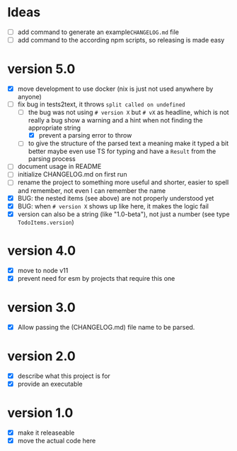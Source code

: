 # Ideas
- [ ] add command to generate an example`CHANGELOG.md` file
- [ ] add command to the according npm scripts, so releasing is made easy

# version 5.0
- [x] move development to use docker (nix is just not used anywhere by anyone)
- [ ] fix bug in tests2text, it throws `split called on undefined`
  - [ ] the bug was not using `# version X` but `# vX` as headline, which is not really a bug
        show a warning and a hint when not finding the appropriate string
    - [x] prevent a parsing error to throw    
  - [ ] to give the structure of the parsed text a meaning make it typed a bit better
        maybe even use TS for typing and have a `Result` from the parsing process        
- [ ] document usage in README
- [ ] initialize CHANGELOG.md on first run
- [ ] rename the project to something more useful and shorter, easier to spell and remember, not even I can remember the name
- [x] BUG: the nested items (see above) are not properly understood yet
- [x] BUG: when `# version X` shows up like here, it makes the logic fail
- [x] version can also be a string (like "1.0-beta"), not just a number (see type `TodoItems.version`)

# version 4.0
- [x] move to node v11
- [x] prevent need for esm by projects that require this one

# version 3.0
- [x] Allow passing the (CHANGELOG.md) file name to be parsed.

# version 2.0
- [x] describe what this project is for
- [x] provide an executable

# version 1.0
- [x] make it releaseable
- [x] move the actual code here